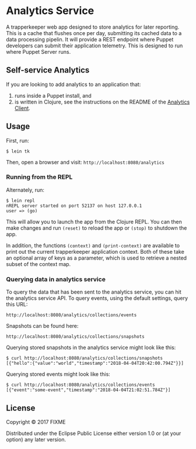 # Analytics Service

A trapperkeeper web app designed to store analytics for later reporting.
This is a cache that flushes once per day, submitting its cached data to
a data processing pipelin. It will provide a REST endpoint where Puppet
developers can submit their application telemetry. This is designed to 
run where Puppet Server runs.

## Self-service Analytics

If you are looking to add analytics to an application that:
1) runs inside a Puppet install, and
2) is written in Clojure,
see the instructions on the README of the [Analytics Client](https://github.com/puppetlabs/analytics/analytics-client).

## Usage

First, run:

    $ lein tk

Then, open a browser and visit: `http://localhost:8080/analytics`

### Running from the REPL

Alternately, run:

    $ lein repl
    nREPL server started on port 52137 on host 127.0.0.1
    user => (go)

This will allow you to launch the app from the Clojure REPL. You can then make
changes and run `(reset)` to reload the app or `(stop)` to shutdown the app.

In addition, the functions `(context)` and `(print-context)` are available to
print out the current trapperkeeper application context. Both of these take an
optional array of keys as a parameter, which is used to retrieve a nested
subset of the context map.

### Querying data in analytics service

To query the data that has been sent to the analytics service, you can
hit the analytics service API. To query events, using the default
settings, query this URL:

    http://localhost:8080/analytics/collections/events

Snapshots can be found here:

    http://localhost:8080/analytics/collections/snapshots
    
Querying stored snapshots in the analytics service might look like this:

    $ curl http://localhost:8080/analytics/collections/snapshots
    [{"hello":{"value":"world","timestamp":"2018-04-04T20:42:00.794Z"}}]

Querying stored events might look like this:

    $ curl http://localhost:8080/analytics/collections/events
    [{"event":"some-event","timestamp":"2018-04-04T21:02:51.784Z"}]

## License

Copyright © 2017 FIXME

Distributed under the Eclipse Public License either version 1.0 or (at
your option) any later version.
